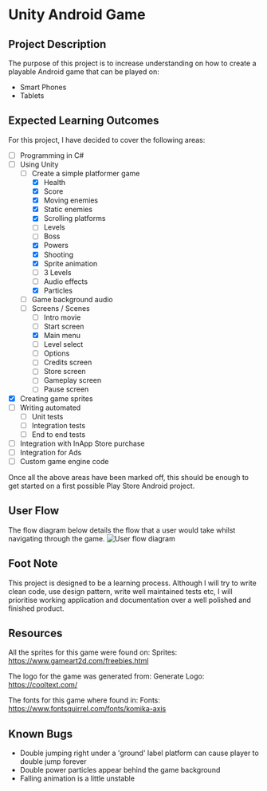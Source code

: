 # Unity Android Game

## Project Description
The purpose of this project is to increase understanding on how to create a playable Android game that can be played on:
 - Smart Phones
 - Tablets

## Expected Learning Outcomes
For this project, I have decided to cover the following areas:
- [ ] Programming in C#
- [ ] Using Unity
  - [ ] Create a simple platformer game
    - [x] Health
    - [x] Score
    - [x] Moving enemies
    - [x] Static enemies
    - [x] Scrolling platforms
    - [ ] Levels
    - [ ] Boss
    - [x] Powers
    - [x] Shooting
    - [x] Sprite animation
    - [ ] 3 Levels
    - [ ] Audio effects
    - [x] Particles
  - [ ] Game background audio
  - [ ] Screens / Scenes
    - [ ] Intro movie
    - [ ] Start screen
    - [x] Main menu
    - [ ] Level select
    - [ ] Options
    - [ ] Credits screen
    - [ ] Store screen
    - [ ] Gameplay screen
    - [ ] Pause screen
- [x] Creating game sprites
- [ ] Writing automated
  - [ ] Unit tests
  - [ ] Integration tests
  - [ ] End to end tests
- [ ] Integration with InApp Store purchase
- [ ] Integration for Ads
- [ ] Custom game engine code

Once all the above areas have been marked off, this should be enough to get started on a first possible Play Store Android project.

## User Flow
The flow diagram below details the flow that a user would take whilst navigating through the game.
![User flow diagram](https://github.com/msuddin/unity-android-game-csharp/blob/master/user_flow_digram.png)

## Foot Note
This project is designed to be a learning process.
Although I will try to write clean code, use design pattern, write well maintained tests etc,
I will prioritise working application and documentation over a well polished and finished product.

## Resources
All the sprites for this game were found on:
Sprites: https://www.gameart2d.com/freebies.html

The logo for the game was generated from:
Generate Logo: https://cooltext.com/

The fonts for this game where found in:
Fonts: https://www.fontsquirrel.com/fonts/komika-axis

## Known Bugs
 - Double jumping right under a 'ground' label platform can cause player to double jump forever
 - Double power particles appear behind the game background
 - Falling animation is a little unstable
